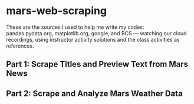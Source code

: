# mars-web-scraping

These are the sources I used to help me write my codes: pandas.pydata.org, matplotlib.org, google, and BCS — watching our cloud recordings, using instructor activity solutions and the class activities as references.

## Part 1: Scrape Titles and Preview Text from Mars News

## Part 2: Scrape and Analyze Mars Weather Data
